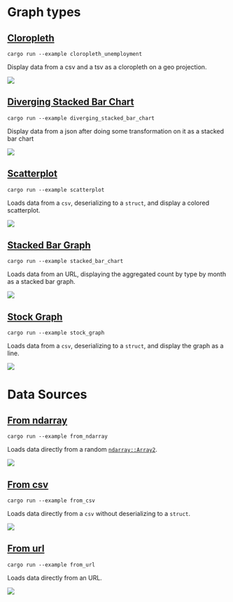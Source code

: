 # Graph types

## [Cloropleth](https://github.com/procyon-rs/vega_lite_3.rs/blob/master/examples/cloropleth_unemployment.rs)

```
cargo run --example cloropleth_unemployment
```

Display data from a csv and a tsv as a cloropleth on a geo projection.

<img src="https://raw.githubusercontent.com/procyon-rs/vega_lite_3.rs/master/examples/res/screens/cloropleth_unemployment.png">

## [Diverging Stacked Bar Chart](https://github.com/procyon-rs/vega_lite_3.rs/blob/master/examples/diverging_stacked_bar_chart.rs)

```
cargo run --example diverging_stacked_bar_chart
```

Display data from a json after doing some transformation on it as a stacked bar chart

<img src="https://raw.githubusercontent.com/procyon-rs/vega_lite_3.rs/master/examples/res/screens/diverging_stacked_bar_chart.png">

## [Scatterplot](https://github.com/procyon-rs/vega_lite_3.rs/blob/master/examples/scatterplot.rs)

```
cargo run --example scatterplot
```

Loads data from a `csv`, deserializing to a `struct`, and display a colored scatterplot.

<img src="https://raw.githubusercontent.com/procyon-rs/vega_lite_3.rs/master/examples/res/screens/scatterplot.png">

## [Stacked Bar Graph](https://github.com/procyon-rs/vega_lite_3.rs/blob/master/examples/stacked_bar_chart.rs)

```
cargo run --example stacked_bar_chart
```

Loads data from an URL, displaying the aggregated count by type by month as a stacked bar graph.

<img src="https://raw.githubusercontent.com/procyon-rs/vega_lite_3.rs/master/examples/res/screens/stacked_bar_chart.png">

## [Stock Graph](https://github.com/procyon-rs/vega_lite_3.rs/blob/master/examples/stock_graph.rs)

```
cargo run --example stock_graph
```

Loads data from a `csv`, deserializing to a `struct`, and display the graph as a line.

<img src="https://raw.githubusercontent.com/procyon-rs/vega_lite_3.rs/master/examples/res/screens/stock_graph.png">

# Data Sources

## [From ndarray](https://github.com/procyon-rs/vega_lite_3.rs/blob/master/examples/from_ndarray.rs)

```
cargo run --example from_ndarray
```

Loads data directly from a random [`ndarray::Array2`](https://docs.rs/ndarray/latest/ndarray/type.Array2.html).

<img src="https://raw.githubusercontent.com/procyon-rs/vega_lite_3.rs/master/examples/res/screens/from_ndarray.png">

## [From csv](https://github.com/procyon-rs/vega_lite_3.rs/blob/master/examples/from_csv.rs)

```
cargo run --example from_csv
```

Loads data directly from a `csv` without deserializing to a `struct`.

<img src="https://raw.githubusercontent.com/procyon-rs/vega_lite_3.rs/master/examples/res/screens/stock_graph.png">

## [From url](https://github.com/procyon-rs/vega_lite_3.rs/blob/master/examples/from_url.rs)

```
cargo run --example from_url
```

Loads data directly from an URL.

<img src="https://raw.githubusercontent.com/procyon-rs/vega_lite_3.rs/master/examples/res/screens/stock_graph.png">
